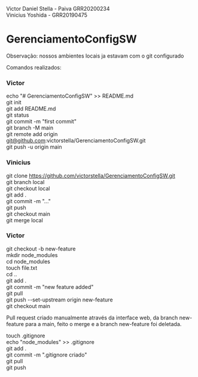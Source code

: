 Victor Daniel Stella - Paiva GRR20200234  
Vinicius Yoshida - GRR20190475  

# GerenciamentoConfigSW

Observação: nossos ambientes locais ja estavam com o git configurado  

Comandos realizados:  

### Victor

echo "# GerenciamentoConfigSW" >> README.md  
git init  
git add README.md  
git status  
git commit -m "first commit"  
git branch -M main  
git remote add origin git@github.com:victorstella/GerenciamentoConfigSW.git  
git push -u origin main  

### Vinicius

git clone https://github.com/victorstella/GerenciamentoConfigSW.git  
git branch local  
git checkout local  
git add .  
git commit -m "..."  
git push  
git checkout main  
git merge local  

### Victor

git checkout -b new-feature  
mkdir node_modules  
cd node_modules  
touch file.txt  
cd ..  
git add .  
git commit -m "new feature added"  
git pull  
git push --set-upstream origin new-feature  
git checkout main  

Pull request criado manualmente através da interface web, da branch new-feature para a main, feito o merge e a branch new-feature foi deletada.  

touch .gitignore  
echo "node_modules" >> .gitignore  
git add .  
git commit -m ".gitignore criado"  
git pull  
git push  
